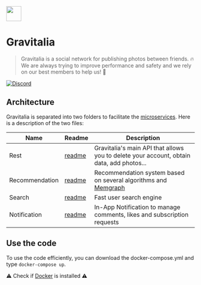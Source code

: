 <img src="https://avatars.githubusercontent.com/u/81774317?s=200&v=4" width="40" />

# Gravitalia
> Gravitalia is a social network for publishing photos between friends. 🔥<br>
> We are always trying to improve performance and safety and we rely on our best members to help us! 💪

[![Discord](https://img.shields.io/discord/843780677019500565?label=Chat&logo=discord&style=for-the-badge[Discord])](https://discord.gg/4dcEwKj2KM)

## Architecture
Gravitalia is separated into two folders to facilitate the [microservices](https://en.wikipedia.org/wiki/Microservices). Here is a description of the two files:

| Name | Readme | Description |
|------------|------------|------------|
| Rest | [readme](rest/README.md) | Gravitalia's main API that allows you to delete your account, obtain data, add photos... |
| Recommendation | [readme](recommendation/README.md) | Recommendation system based on several algorithms and [Memgraph](https://memgraph.com/) |
| Search | [readme](search/README.md) | Fast user search engine |
| Notification | [readme](notification/README.md) | In-App Notification to manage comments, likes and subscription requests |

## Use the code
To use the code efficiently, you can download the docker-compose.yml and type `docker-compose up`.

⚠️ Check if [Docker](https://www.docker.com/) is installed ⚠️
